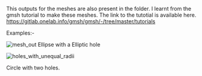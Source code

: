 This outputs for the meshes are also present in the folder. I learnt from the gmsh tutorial to make these meshes. The link to the tutotial is available here. 
https://gitlab.onelab.info/gmsh/gmsh/-/tree/master/tutorials

Examples:-

![mesh_out](https://github.com/user-attachments/assets/7ecb5f9e-dd85-45b7-96be-7e7c6a20b21f)
Ellipse with a Elliptic hole

![holes_with_unequal_radii](https://github.com/user-attachments/assets/79cc4c3a-bc34-49ef-8940-9b8201c5ae46)

Circle with two holes.


